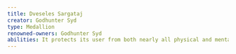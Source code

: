 ```yaml
---
title: Dveseles Sargataj
creator: Godhunter Syd
type: Medallion
renowned-owners: Godhunter Syd
abilities: It protects its user from both nearly all physical and mental harm
---
```


